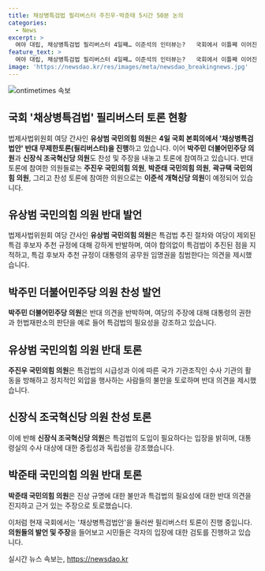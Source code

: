 ```yaml
---
title: 채상병특검법 필리버스터 주진우·박준태 5시간 50분 논의
categories:
  - News
excerpt: >
  여야 대립, 채상병특검법 필리버스터 4일째… 이준석의 인터뷰는?   국회에서 이틀째 이어진 채상병특검법 무제한토론(필리버스터)이 주목받고 있다. 국민의힘 의원들은 여야 합의 없는 특검법 추진과 대통령 임명 침해 등을 지적하며 반대를 피력했고, 더불어민주당 의원들은 특검법의 필요성을 강조했다. 토론은 시간이 오래 걸리며 진행되는 가운데, 필리버스터가 종결될 가능성에 대한 관심도 높다. 함께 일어난 채상병특검법 관련한 최신 토론과 이준석의 입장을 알아보자. (문제 해결, 법안 토론, 후속 진행상황 파악이 필요한 독자들을 위한 요약)
feature_text: >
  여야 대립, 채상병특검법 필리버스터 4일째… 이준석의 인터뷰는?   국회에서 이틀째 이어진 채상병특검법 무제한토론(필리버스터)이 주목받고 있다. 국민의힘 의원들은 여야 합의 없는 특검법 추진과 대통령 임명 침해 등을 지적하며 반대를 피력했고, 더불어민주당 의원들은 특검법의 필요성을 강조했다. 토론은 시간이 오래 걸리며 진행되는 가운데, 필리버스터가 종결될 가능성에 대한 관심도 높다. 함께 일어난 채상병특검법 관련한 최신 토론과 이준석의 입장을 알아보자. (문제 해결, 법안 토론, 후속 진행상황 파악이 필요한 독자들을 위한 요약)
image: 'https://newsdao.kr/res/images/meta/newsdao_breakingnews.jpg'
---
```


<p><img src="https://newsdao.kr/res/images/meta/newsdao_breakingnews.jpg" alt="ontimetimes 속보" /></p>

<h2 data-ke-size="size26">국회 '채상병특검법' 필리버스터 토론 현황</h2>

<p>법제사법위원회 여당 간사인 <b>유상범 국민의힘 의원</b>은 <b>4일 국회 본회의에서 '채상병특검법안' 반대 무제한토론(필리버스터)을 진행</b>하고 있습니다. 이어 <b>박주민 더불어민주당 의원</b>과 <b>신장식 조국혁신당 의원</b>도 찬성 및 주장을 내놓고 토론에 참여하고 있습니다. 반대 토론에 참여한 의원들로는 <b>주진우 국민의힘 의원</b>, <b>박준태 국민의힘 의원</b>, <b>곽규택 국민의힘 의원</b>, 그리고 찬성 토론에 참여한 의원으로는 <b>이준석 개혁신당 의원</b>이 예정되어 있습니다.</p>

<p data-ke-size="size16"></p>

<h2 data-ke-size="size26">유상범 국민의힘 의원 반대 발언</h2>

<p>법제사법위원회 여당 간사인 <b>유상범 국민의힘 의원</b>은 특검법 추진 절차와 여당이 제외된 특검 후보자 추천 규정에 대해 강하게 반발하며, 여야 합의없이 특검법이 추진된 점을 지적하고, 특검 후보자 추천 규정이 대통령의 공무원 임명권을 침범한다는 의견을 제시했습니다.</p>

<p data-ke-size="size16"></p>

<h2 data-ke-size="size26">박주민 더불어민주당 의원 찬성 발언</h2>

<p><b>박주민 더불어민주당 의원</b>은 반대 의견을 반박하며, 여당의 주장에 대해 대통령의 권한과 헌법재판소의 판단을 예로 들어 특검법의 필요성을 강조하고 있습니다.</p>

<p data-ke-size="size16"></p>

<h2 data-ke-size="size26">유상범 국민의힘 의원 반대 토론</h2>

<p><b>주진우 국민의힘 의원</b>은 특검법의 시급성과 이에 따른 국가 기관조직인 수사 기관의 활동을 방해하고 정치적인 외압을 행사하는 사람들의 불만을 토로하며 반대 의견을 제시했습니다.</p>

<p data-ke-size="size16"></p>

<h2 data-ke-size="size26">신장식 조국혁신당 의원 찬성 토론</h2>

<p>이에 반해 <b>신장식 조국혁신당 의원</b>은 특검법의 도입이 필요하다는 입장을 밝히며, 대통령실의 수사 대상에 대한 중립성과 독립성을 강조했습니다.</p>

<p data-ke-size="size16"></p>

<h2 data-ke-size="size26">박준태 국민의힘 의원 반대 토론</h2>

<p><b>박준태 국민의힘 의원</b>은 진상 규명에 대한 불만과 특검법의 필요성에 대한 반대 의견을 진지하고 근거 있는 주장으로 토로했습니다.</p>

<p data-ke-size="size16"></p>

<p>이처럼 현재 국회에서는 '채상병특검법안'을 둘러싼 필리버스터 토론이 진행 중입니다. <b>의원들의 발언 및 주장</b>을 들어보고 시민들은 각자의 입장에 대한 검토를 진행하고 있습니다.</p>
실시간 뉴스 속보는, <a href="https://newsdao.kr" rel="dofollow">https://newsdao.kr</a>


